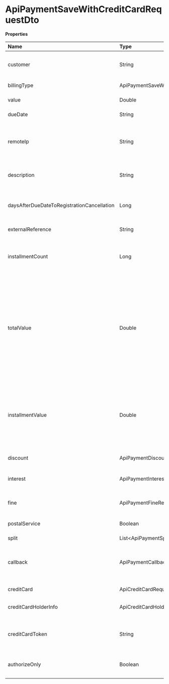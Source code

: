 # ApiPaymentSaveWithCreditCardRequestDto

**Properties**

| Name                                       | Type                                           | Required | Description                                                                                                                                                                                                                        |
| :----------------------------------------- | :--------------------------------------------- | :------- | :--------------------------------------------------------------------------------------------------------------------------------------------------------------------------------------------------------------------------------- |
| customer                                   | String                                         | ✅       | Unique customer identifier in Asaas                                                                                                                                                                                                |
| billingType                                | ApiPaymentSaveWithCreditCardRequestBillingType | ✅       | Payment billing type                                                                                                                                                                                                               |
| value                                      | Double                                         | ✅       | Payment amount                                                                                                                                                                                                                     |
| dueDate                                    | String                                         | ✅       | Payment due date                                                                                                                                                                                                                   |
| remoteIp                                   | String                                         | ✅       | IP from where the customer is making the purchase. Your server's IP must not be entered.                                                                                                                                           |
| description                                | String                                         | ❌       | Payment description (max. 500 characters)                                                                                                                                                                                          |
| daysAfterDueDateToRegistrationCancellation | Long                                           | ❌       | Days after registration cancellation deadline (only for bank slip)                                                                                                                                                                 |
| externalReference                          | String                                         | ❌       | Free search field                                                                                                                                                                                                                  |
| installmentCount                           | Long                                           | ❌       | Number of installments (only in the case of installment payment)                                                                                                                                                                   |
| totalValue                                 | Double                                         | ❌       | Enter the total amount of a charge that will be paid in installments (only in the case of an installment charge). If this field is sent, the installmentValue is not necessary, the calculation per installment will be automatic. |
| installmentValue                           | Double                                         | ❌       | Value of each installment (only in the case of installment payment). Send this field if you want to define the value of each installment.                                                                                          |
| discount                                   | ApiPaymentDiscountDto                          | ❌       | Discount information                                                                                                                                                                                                               |
| interest                                   | ApiPaymentInterestRequestDto                   | ❌       | Interest information for payment after due date                                                                                                                                                                                    |
| fine                                       | ApiPaymentFineRequestDto                       | ❌       | Fine information for payment after due date                                                                                                                                                                                        |
| postalService                              | Boolean                                        | ❌       | Define whether the payment will be sent via post                                                                                                                                                                                   |
| split                                      | List\<ApiPaymentSplitRequestDto\>              | ❌       | Split Settings                                                                                                                                                                                                                     |
| callback                                   | ApiPaymentCallbackRequestDto                   | ❌       | Automatic redirection information after the payment of the link payment                                                                                                                                                            |
| creditCard                                 | ApiCreditCardRequestDto                        | ❌       | Credit card information                                                                                                                                                                                                            |
| creditCardHolderInfo                       | ApiCreditCardHolderInfoRequestDto              | ❌       | Credit card holder information                                                                                                                                                                                                     |
| creditCardToken                            | String                                         | ❌       | Credit card token for using the credit card tokenization functionality                                                                                                                                                             |
| authorizeOnly                              | Boolean                                        | ❌       | Carry out only the Pre-Authorization of the payment                                                                                                                                                                                |

<!-- This file was generated by liblab | https://liblab.com/ -->
